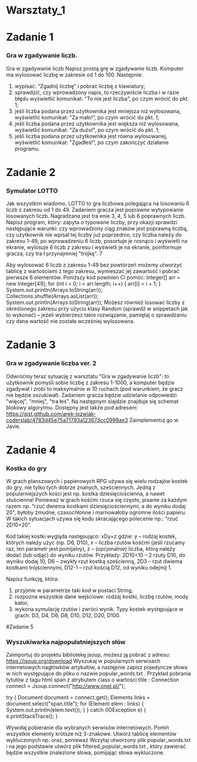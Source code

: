 # Warsztaty_1

# Zadanie 1
### Gra w zgadywanie liczb.


Gra w zgadywanie liczb
Napisz prostą grę w zgadywanie liczb. Komputer ma wylosować liczbę w zakresie od 1 do 100.
Następnie:
1. wypisać: "Zgadnij liczbę" i pobrać liczbę z klawiatury;
2. sprawdzić, czy wprowadzony napis, to rzeczywiście liczba i w razie błędu wyświetlić komunikat: "To
nie jest liczba", po czym wrócić do pkt. 1;
3. jeśli liczba podana przez użytkownika jest mniejsza niż wylosowana, wyświetlić komunikat: "Za
mało!", po czym wrócić do pkt. 1;
4. jeśli liczba podana przez użytkownika jest większa niż wylosowana, wyświetlić komunikat: "Za
dużo!", po czym wrócić do pkt. 1;
5. jeśli liczba podana przez użytkownika jest równa wylosowanej, wyświetlić komunikat: "Zgadłeś!",
po czym zakończyć działanie programu.

# Zadanie 2
### Symulator LOTTO
Jak wszystkim wiadomo, LOTTO to gra liczbowa polegająca na losowaniu 6 liczb z zakresu od 1 do 49.
Zadaniem gracza jest poprawne wytypowanie losowanych liczb. Nagradzane jest tra enie 3, 4, 5 lub 6
poprawnych liczb.
Napisz program, który:
zapyta o typowane liczby, przy okazji sprawdzi następujące warunki:
czy wprowadzony ciąg znaków jest poprawną liczbą,
czy użytkownik nie wpisał tej liczby już poprzednio,
czy liczba należy do zakresu 1-49,
po wprowadzeniu 6 liczb, posortuje je rosnąco i wyświetli na ekranie,
wylosuje 6 liczb z zakresu i wyświetli je na ekranie,
poinformuje gracza, czy tra ł przynajmniej "trójkę".
7

Aby wylosować 6 liczb z zakresu 1-49 bez powtórzeń możemy utworzyć tablicę z wartościami z tego
zakresu, wymieszać jej zawartość i pobrać pierwsze 6 elementów.
Poniższy kod powinien Ci pomóc:
Integer[] arr = new Integer[49];
for (int i = 0; i < arr.length; i++) {
arr[i] = i + 1;
}
System.out.println(Arrays.toString(arr));
Collections.shuffle(Arrays.asList(arr));
System.out.println(Arrays.toString(arr));
Możesz również losować liczby z określonego zakresu przy użyciu klasy Random (sprawdź w
snippetach jak to wykonać) – jeżeli wybierzesz takie rozwiązanie, pamiętaj o sprawdzaniu czy dana
wartość nie została wcześniej wylosowana.

# Zadanie 3
### Gra w zgadywanie liczba ver. 2

Odwróćmy teraz sytuację z warsztatu "Gra w zgadywanie liczb": to użytkownik pomyśli sobie liczbę z
zakresu 1-1000, a komputer będzie zgadywał i zrobi to maksymalnie w 10 ruchach (pod warunkiem,
że gracz nie będzie oszukiwał).
Zadaniem gracza będzie udzielanie odpowiedzi "więcej", "mniej", "tra łeś".
Na następnym slajdzie znajduje się schemat blokowy algorytmu.
Dostępny jest także pod adresem:
https://gist.github.com/arek-jozwiak-coderslab/4783d45e75a71793a123673cc0998ae3
Zaimplementuj go w Javie.

# Zadanie 4
### Kostka do gry

W grach planszowych i papierowych RPG używa się wielu rodzajów kostek do gry, nie tylko tych
dobrze znanych, sześciennych. Jedną z popularniejszych kości jest np. kostka dziesięciościenna, a
nawet stuścienna!
Ponieważ w grach kośćmi rzuca się często, pisanie za każdym razem np. "rzuć dwiema kostkami
dziesięciościennymi, a do wyniku dodaj 20", byłoby żmudne, czasochłonne i marnowałoby ogromne
ilości papieru.
W takich sytuacjach używa się kodu skracającego polecenie np.:
"rzuć 2D10+20".

Kod takiej kostki wygląda następująco:
xDy+z
gdzie:
y – rodzaj kostek, których należy użyć (np. D6, D10),
x – liczba rzutów kośćmi (jeśli rzucamy raz, ten parametr jest pomijalny),
z – (opcjonalnie) liczba, którą należy dodać (lub odjąć) do wyniku rzutów.
Przykłady:
2D10+10 – 2 rzuty D10, do wyniku dodaj 10,
D6 – zwykły rzut kostką sześcienną,
2D3 – rzut dwiema kostkami trójściennymi,
D12-1 – rzut kością D12, od wyniku odejmij 1.

Napisz funkcję, która:
1. przyjmie w parametrze taki kod w postaci String,
2. rozpozna wszystkie dane wejściowe:
rodzaj kostki,
liczbę rzutów,
mody kator,
3. wykona symulację rzutów i zwróci wynik.
Typy kostek występujące w grach:
D3, D4, D6, D8, D10, D12, D20, D100.

#Zadanie 5
### Wyszukiwarka najpopulatniejszych słów

Zaimportuj do projektu bibliotekę jsoup, możesz ją pobrać z adresu: https://jsoup.org/download
Wyszukaj w popularnych serwisach internetowych nagłówków artykułów, a następnie zapisz
pojedyncze słowa w nich występujące do pliku o nazwie popular_words.txt . Przykład pobrania
tytułów z tagu html span z atrybutem class o wartości title :
Connection connect = Jsoup.connect("http://www.onet.pl/");

try {
Document document = connect.get();
Elements links = document.select("span.title");
for (Element elem : links) {
System.out.println(elem.text());
}
} catch (IOException e) {
e.printStackTrace();
}


Wywołaj pobieranie dla wybranych serwisów internetowych.
Pomiń wszystkie elementy krótsze niż 3-znakowe.
Utwórz tablicę elementów wykluczonych np. oraz, ponieważ
Wczytaj utworzony plik popular_words.txt i na jego podstawie utwórz plik
filtered_popular_words.txt , który zawierać będzie wszystkie znalezione słowa,
pomijając słowa wykluczone.
